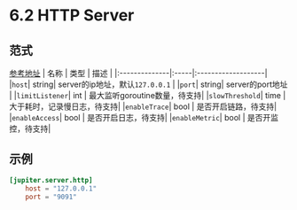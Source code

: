 # 6.2 HTTP Server

## 范式
[参考地址](https://github.com/douyu/jupiter/tree/master/server/xecho/config.go)
|  名称 | 类型 | 描述 |
|:--------------|:-----|:-------------------|
|`host`| string| server的ip地址，默认``127.0.0.1`` |
|`port`| string| server的port地址 |
|`limitListener`| int | 最大监听goroutine数量，待支持|
|`slowThreshold`| time | 大于耗时，记录慢日志，待支持|
|`enableTrace`| bool | 是否开启链路，待支持|
|`enableAccess`| bool | 是否开启日志，待支持|
|`enableMetric`| bool | 是否开监控，待支持|


## 示例
```toml
[jupiter.server.http]
    host = "127.0.0.1"
    port = "9091"
```




